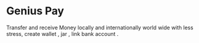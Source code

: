 # Genius Pay

Transfer and receive Money locally and internationally world wide with less stress, create wallet , jar , link bank account .
